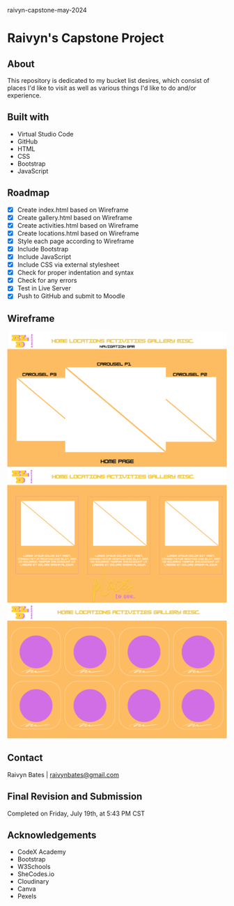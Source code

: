 raivyn-capstone-may-2024
# Raivyn's Capstone Project

## About

This repository is dedicated to my bucket list desires, which consist of places I'd like to visit as well as various things I'd like to do and/or experience. 

## Built with

* Virtual Studio Code
* GitHub
* HTML
* CSS
* Bootstrap 
* JavaScript

## Roadmap

- [x] Create index.html based on Wireframe
- [x] Create gallery.html based on Wireframe
- [x] Create activities.html based on Wireframe
- [x] Create locations.html based on Wireframe
- [x] Style each page according to Wireframe
- [x] Include Bootstrap
- [x] Include JavaScript
- [x] Include CSS via external stylesheet
- [x] Check for proper indentation and syntax
- [x] Check for any errors
- [x] Test in Live Server 
- [x] Push to GitHub and submit to Moodle 

## Wireframe

![Wireframe for index.html](<Wireframe I.png>)
![Wireframe for locations.html](<Wireframe II.png>)
![Wireframe for gallery.html](<Wireframe III.png>)
## Contact

Raivyn Bates | 
raivynbates@gmail.com

## Final Revision and Submission

Completed on Friday, July 19th, at 5:43 PM CST

## Acknowledgements 

- CodeX Academy
- Bootstrap
- W3Schools
- SheCodes.io
- Cloudinary 
- Canva
- Pexels 

